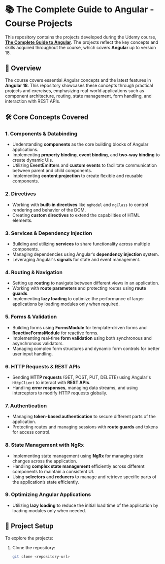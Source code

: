 # 📚 The Complete Guide to Angular - Course Projects

This repository contains the projects developed during the Udemy course, [**The Complete Guide to Angular**](https://www.udemy.com/course/the-complete-guide-to-angular-2). The projects reflect the key concepts and skills acquired throughout the course, which covers **Angular** up to version 18.

## 🚀 Overview

The course covers essential Angular concepts and the latest features in **Angular 18**. This repository showcases these concepts through practical projects and exercises, emphasizing real-world applications such as component architecture, routing, state management, form handling, and interaction with REST APIs.

## 🛠️ Core Concepts Covered

### 1. **Components & Databinding**
   - Understanding **components** as the core building blocks of Angular applications.
   - Implementing **property binding**, **event binding**, and **two-way binding** to create dynamic UIs.
   - Utilizing **EventEmitters** and **custom events** to facilitate communication between parent and child components.
   - Implementing **content projection** to create flexible and reusable components.

### 2. **Directives**
   - Working with **built-in directives** like `ngModel` and `ngClass` to control rendering and behavior of the DOM.
   - Creating **custom directives** to extend the capabilities of HTML elements.

### 3. **Services & Dependency Injection**
   - Building and utilizing **services** to share functionality across multiple components.
   - Managing dependencies using Angular’s **dependency injection** system.
   - Leveraging Angular's **signals** for state and event management.

### 4. **Routing & Navigation**
   - Setting up **routing** to navigate between different views in an application.
   - Working with **route parameters** and protecting routes using **route guards**.
   - Implementing **lazy loading** to optimize the performance of larger applications by loading modules only when required.

### 5. **Forms & Validation**
   - Building forms using **FormsModule** for template-driven forms and **ReactiveFormsModule** for reactive forms.
   - Implementing real-time **form validation** using both synchronous and asynchronous validators.
   - Managing complex form structures and dynamic form controls for better user input handling.

### 6. **HTTP Requests & REST APIs**
   - Sending **HTTP requests** (GET, POST, PUT, DELETE) using Angular's `HttpClient` to interact with **REST APIs**.
   - Handling **error responses**, managing data streams, and using interceptors to modify HTTP requests globally.

### 7. **Authentication**
   - Managing **token-based authentication** to secure different parts of the application.
   - Protecting routes and managing sessions with **route guards** and tokens for access control.

### 8. **State Management with NgRx**
   - Implementing state management using **NgRx** for managing state changes across the application.
   - Handling **complex state management** efficiently across different components to maintain a consistent UI.
   - Using **selectors** and **reducers** to manage and retrieve specific parts of the application’s state efficiently.

### 9. **Optimizing Angular Applications**
   - Utilizing **lazy loading** to reduce the initial load time of the application by loading modules only when needed.

## 🔧 Project Setup

To explore the projects:

1. Clone the repository:
   ```bash
   git clone <repository-url>
